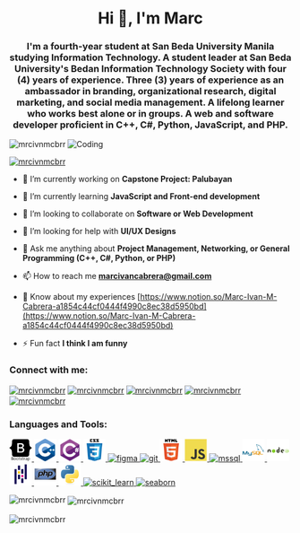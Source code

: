 <h1 align="center">Hi 👋, I'm Marc</h1>
<h3 align="center">I'm a fourth-year student at San Beda University Manila studying Information Technology. A student leader at San Beda University's Bedan Information Technology Society with four (4) years of experience. Three (3) years of experience as an ambassador in branding, organizational research, digital marketing, and social media management. A lifelong learner who works best alone or in groups. A web and software developer proficient in C++, C#, Python, JavaScript, and PHP.</h3>
<img align="right" alt="Coding" width="400" src="https://cdn.dribbble.com/users/1059583/screenshots/4171367/coding-freak.gif">

<p align="left"> <img src="https://komarev.com/ghpvc/?username=mrcivnmcbrr&label=Profile%20views&color=0e75b6&style=flat" alt="mrcivnmcbrr" /> </p>

<p align="left"> <a href="https://twitter.com/mrcivnmcbrr" target="blank"><img src="https://img.shields.io/twitter/follow/mrcivnmcbrr?logo=twitter&style=for-the-badge" alt="mrcivnmcbrr" /></a> </p>

- 🔭 I’m currently working on **Capstone Project: Palubayan**

- 🌱 I’m currently learning **JavaScript and Front-end development**

- 👯 I’m looking to collaborate on **Software or Web Development**

- 🤝 I’m looking for help with **UI/UX Designs**

- 💬 Ask me anything about **Project Management, Networking, or General Programming (C++, C#, Python, or PHP)**

- 📫 How to reach me **marcivancabrera@gmail.com**

- 📄 Know about my experiences [https://www.notion.so/Marc-Ivan-M-Cabrera-a1854c44cf0444f4990c8ec38d5950bd](https://www.notion.so/Marc-Ivan-M-Cabrera-a1854c44cf0444f4990c8ec38d5950bd)

- ⚡ Fun fact **I think I am funny**

<h3 align="left">Connect with me:</h3>
<p align="left">
<a href="https://twitter.com/mrcivnmcbrr" target="blank"><img align="center" src="https://raw.githubusercontent.com/rahuldkjain/github-profile-readme-generator/master/src/images/icons/Social/twitter.svg" alt="mrcivnmcbrr" height="30" width="40" /></a>
<a href="https://linkedin.com/in/mrcivnmcbrr" target="blank"><img align="center" src="https://raw.githubusercontent.com/rahuldkjain/github-profile-readme-generator/master/src/images/icons/Social/linked-in-alt.svg" alt="mrcivnmcbrr" height="30" width="40" /></a>
<a href="https://kaggle.com/mrcivnmcbrr" target="blank"><img align="center" src="https://raw.githubusercontent.com/rahuldkjain/github-profile-readme-generator/master/src/images/icons/Social/kaggle.svg" alt="mrcivnmcbrr" height="30" width="40" /></a>
<a href="https://fb.com/mrcivnmcbrr" target="blank"><img align="center" src="https://raw.githubusercontent.com/rahuldkjain/github-profile-readme-generator/master/src/images/icons/Social/facebook.svg" alt="mrcivnmcbrr" height="30" width="40" /></a>
<a href="https://instagram.com/mrcivnmcbrr" target="blank"><img align="center" src="https://raw.githubusercontent.com/rahuldkjain/github-profile-readme-generator/master/src/images/icons/Social/instagram.svg" alt="mrcivnmcbrr" height="30" width="40" /></a>
</p>

<h3 align="left">Languages and Tools:</h3>
<p align="left"> <a href="https://getbootstrap.com" target="_blank" rel="noreferrer"> <img src="https://raw.githubusercontent.com/devicons/devicon/master/icons/bootstrap/bootstrap-plain-wordmark.svg" alt="bootstrap" width="40" height="40"/> </a> <a href="https://www.w3schools.com/cpp/" target="_blank" rel="noreferrer"> <img src="https://raw.githubusercontent.com/devicons/devicon/master/icons/cplusplus/cplusplus-original.svg" alt="cplusplus" width="40" height="40"/> </a> <a href="https://www.w3schools.com/cs/" target="_blank" rel="noreferrer"> <img src="https://raw.githubusercontent.com/devicons/devicon/master/icons/csharp/csharp-original.svg" alt="csharp" width="40" height="40"/> </a> <a href="https://www.w3schools.com/css/" target="_blank" rel="noreferrer"> <img src="https://raw.githubusercontent.com/devicons/devicon/master/icons/css3/css3-original-wordmark.svg" alt="css3" width="40" height="40"/> </a> <a href="https://www.figma.com/" target="_blank" rel="noreferrer"> <img src="https://www.vectorlogo.zone/logos/figma/figma-icon.svg" alt="figma" width="40" height="40"/> </a> <a href="https://git-scm.com/" target="_blank" rel="noreferrer"> <img src="https://www.vectorlogo.zone/logos/git-scm/git-scm-icon.svg" alt="git" width="40" height="40"/> </a> <a href="https://www.w3.org/html/" target="_blank" rel="noreferrer"> <img src="https://raw.githubusercontent.com/devicons/devicon/master/icons/html5/html5-original-wordmark.svg" alt="html5" width="40" height="40"/> </a> <a href="https://developer.mozilla.org/en-US/docs/Web/JavaScript" target="_blank" rel="noreferrer"> <img src="https://raw.githubusercontent.com/devicons/devicon/master/icons/javascript/javascript-original.svg" alt="javascript" width="40" height="40"/> </a> <a href="https://www.microsoft.com/en-us/sql-server" target="_blank" rel="noreferrer"> <img src="https://www.svgrepo.com/show/303229/microsoft-sql-server-logo.svg" alt="mssql" width="40" height="40"/> </a> <a href="https://www.mysql.com/" target="_blank" rel="noreferrer"> <img src="https://raw.githubusercontent.com/devicons/devicon/master/icons/mysql/mysql-original-wordmark.svg" alt="mysql" width="40" height="40"/> </a> <a href="https://nodejs.org" target="_blank" rel="noreferrer"> <img src="https://raw.githubusercontent.com/devicons/devicon/master/icons/nodejs/nodejs-original-wordmark.svg" alt="nodejs" width="40" height="40"/> </a> <a href="https://pandas.pydata.org/" target="_blank" rel="noreferrer"> <img src="https://raw.githubusercontent.com/devicons/devicon/2ae2a900d2f041da66e950e4d48052658d850630/icons/pandas/pandas-original.svg" alt="pandas" width="40" height="40"/> </a> <a href="https://www.php.net" target="_blank" rel="noreferrer"> <img src="https://raw.githubusercontent.com/devicons/devicon/master/icons/php/php-original.svg" alt="php" width="40" height="40"/> </a> <a href="https://www.python.org" target="_blank" rel="noreferrer"> <img src="https://raw.githubusercontent.com/devicons/devicon/master/icons/python/python-original.svg" alt="python" width="40" height="40"/> </a> <a href="https://scikit-learn.org/" target="_blank" rel="noreferrer"> <img src="https://upload.wikimedia.org/wikipedia/commons/0/05/Scikit_learn_logo_small.svg" alt="scikit_learn" width="40" height="40"/> </a> <a href="https://seaborn.pydata.org/" target="_blank" rel="noreferrer"> <img src="https://seaborn.pydata.org/_images/logo-mark-lightbg.svg" alt="seaborn" width="40" height="40"/> </a> </p>

<p><img align="left" src="https://github-readme-stats.vercel.app/api/top-langs?username=mrcivnmcbrr&show_icons=true&locale=en&layout=compact" alt="mrcivnmcbrr" /></p>

<p>&nbsp;<img align="center" src="https://github-readme-stats.vercel.app/api?username=mrcivnmcbrr&show_icons=true&locale=en" alt="mrcivnmcbrr" /></p>

<p><img align="center" src="https://github-readme-streak-stats.herokuapp.com/?user=mrcivnmcbrr&" alt="mrcivnmcbrr" /></p>
